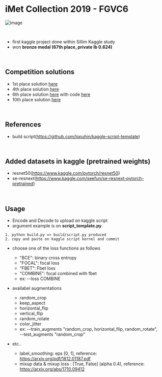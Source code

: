 # iMet Collection 2019 - FGVC6

![image](https://user-images.githubusercontent.com/40786348/64306284-3a9b1c80-cfcd-11e9-9180-a5228370262d.png)

<br>

* first kaggle project done within Sillim Kaggle study
* won **bronze medal (67th place, private lb 0.624)**

<br>

## Competition solutions 
* 1st place solution [here](https://www.kaggle.com/c/imet-2019-fgvc6/discussion/94687#latest-570986) 
* 4th place solution [here](https://www.kaggle.com/c/imet-2019-fgvc6/discussion/94817#latest-550074)
* 6th place solution [here](https://www.kaggle.com/c/imet-2019-fgvc6/discussion/95282#latest-550969) with code [here](https://github.com/YU1ut/imet-6th-soltuion)
* 10th place solution [here](https://www.kaggle.com/c/imet-2019-fgvc6/discussion/95311#latest-568748)
  
<br>

## References

- build script(https://github.com/lopuhin/kaggle-script-template)

<br>

## Added datasets in kaggle (pretrained weights)

- resnet50(https://www.kaggle.com/pytorch/resnet50)
- se-resnext(https://www.kaggle.com/seefun/se-resnext-pytorch-pretrained)

<br>

## Usage

* Encode and Decode to upload on kaggle script
* argument example is on **script_template.py**
```
1. python build.py => build/script.py produced
2. copy and paste on kaggle script kernel and commit
```

- choose one of the loss functions as follows
  - "BCE": binary cross entropy
  - "FOCAL": focal loss
  - "FBET": Fbet loss
  - "COMBINE": focal combined with fbet
  - ex: --loss COMBINE 

- availabel augmentations
  - random_crop
  - keep_aspect
  - horizontal_flip
  - vertical_flip
  - random_rotate
  - color_jitter
  - ex: --train_augments "random_crop, horizontal_flip, random_rotate", --test_augments "random_crop"
  
- etc..
  - label_smoothing: eps [0, 1], reference: https://arxiv.org/pdf/1812.01187.pdf
  - mixup data & mixup loss : [True, False] (alpha 0.4), reference: https://arxiv.org/abs/1710.09412
